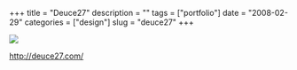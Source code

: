 +++
title = "Deuce27"
description = ""
tags = ["portfolio"]
date = "2008-02-29"
categories = ["design"]
slug = "deuce27"
+++


 

  <div id="screens-thumbs" class="clearfix">
    <div class="txt-center" id="design-submission"><a href="http://deuce27.com/"><img id='bluga-thumbnail-856' class='bluga-thumbnail large' src='//konigi.com/media/bluga/
wt47f2790fdb270_0.jpg'/></a></div>  
  </div>   
<p><a href="http://deuce27.com/">http://deuce27.com/</a></p>




